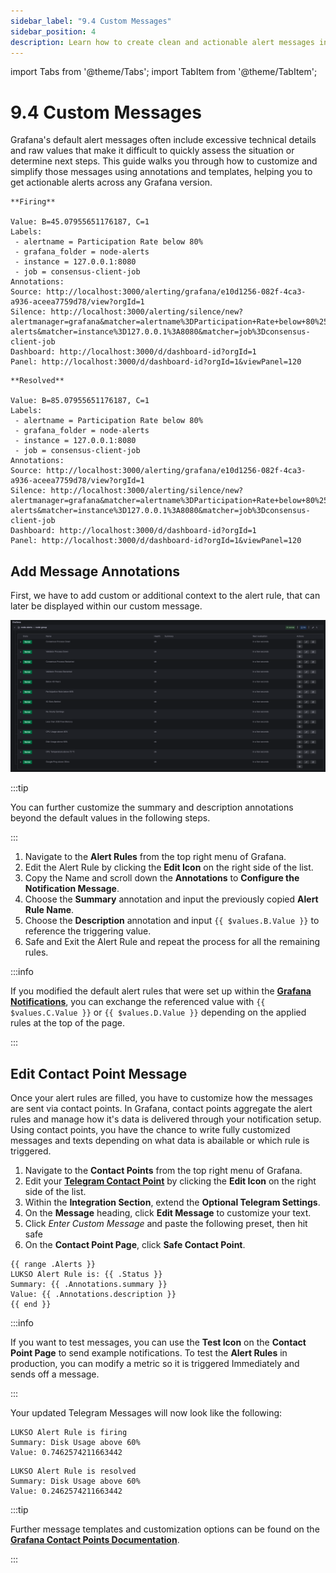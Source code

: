 ```yaml
---
sidebar_label: "9.4 Custom Messages"
sidebar_position: 4
description: Learn how to create clean and actionable alert messages in Grafana using annotations and contact point templates.
---
```


import Tabs from '@theme/Tabs';
import TabItem from '@theme/TabItem';

# 9.4 Custom Messages

Grafana's default alert messages often include excessive technical details and raw values that make it difficult to quickly assess the situation or determine next steps. This guide walks you through how to customize and simplify those messages using annotations and templates, helping you to get actionable alerts across any Grafana version.

<Tabs groupId="message">
  <TabItem value="firing" label="Default Firing Message" default>

```text
**Firing**

Value: B=45.07955651176187, C=1
Labels:
 - alertname = Participation Rate below 80%
 - grafana_folder = node-alerts
 - instance = 127.0.0.1:8080
 - job = consensus-client-job
Annotations:
Source: http://localhost:3000/alerting/grafana/e10d1256-082f-4ca3-a936-aceea7759d78/view?orgId=1
Silence: http://localhost:3000/alerting/silence/new?alertmanager=grafana&matcher=alertname%3DParticipation+Rate+below+80%25&matcher=grafana_folder%3Dnode-alerts&matcher=instance%3D127.0.0.1%3A8080&matcher=job%3Dconsensus-client-job
Dashboard: http://localhost:3000/d/dashboard-id?orgId=1
Panel: http://localhost:3000/d/dashboard-id?orgId=1&viewPanel=120
```

</TabItem> <TabItem value="resolved" label="Default Resolved Message">

```text
**Resolved**

Value: B=85.07955651176187, C=1
Labels:
 - alertname = Participation Rate below 80%
 - grafana_folder = node-alerts
 - instance = 127.0.0.1:8080
 - job = consensus-client-job
Annotations:
Source: http://localhost:3000/alerting/grafana/e10d1256-082f-4ca3-a936-aceea7759d78/view?orgId=1
Silence: http://localhost:3000/alerting/silence/new?alertmanager=grafana&matcher=alertname%3DParticipation+Rate+below+80%25&matcher=grafana_folder%3Dnode-alerts&matcher=instance%3D127.0.0.1%3A8080&matcher=job%3Dconsensus-client-job
Dashboard: http://localhost:3000/d/dashboard-id?orgId=1
Panel: http://localhost:3000/d/dashboard-id?orgId=1&viewPanel=120
```

</TabItem>
</Tabs>

## Add Message Annotations

First, we have to add custom or additional context to the alert rule, that can later be displayed within our custom message.

![Grafana Alert Board](/img/guides/alert-systems/grafana-alerts-1.png)

:::tip

You can further customize the summary and description annotations beyond the default values in the following steps.

:::

1. Navigate to the **Alert Rules** from the top right menu of Grafana.
2. Edit the Alert Rule by clicking the **Edit Icon** on the right side of the list.
3. Copy the Name and scroll down the **Annotations** to **Configure the Notification Message**.
4. Choose the **Summary** annotation and input the previously copied **Alert Rule Name**.
5. Choose the **Description** annotation and input `{{ $values.B.Value }}` to reference the triggering value.
6. Safe and Exit the Alert Rule and repeat the process for all the remaining rules.

:::info

If you modified the default alert rules that were set up within the [**Grafana Notifications**](/docs/guides/alert-systems/grafana-notifications.md), you can exchange the referenced value with `{{ $values.C.Value }}` or `{{ $values.D.Value }}` depending on the applied rules at the top of the page.

:::

## Edit Contact Point Message

Once your alert rules are filled, you have to customize how the messages are sent via contact points. In Grafana, contact points aggregate the alert rules and manage how it's data is delivered through your notification setup. Using contact points, you have the chance to write fully customized messages and texts depending on what data is abailable or which rule is triggered.

1. Navigate to the **Contact Points** from the top right menu of Grafana.
2. Edit your [**Telegram Contact Point**](/docs/guides/alert-systems/telegram-bot.md) by clicking the **Edit Icon** on the right side of the list.
3. Within the **Integration Section**, extend the **Optional Telegram Settings**.
4. On the **Message** heading, click **Edit Message** to customize your text.
5. Click _Enter Custom Message_ and paste the following preset, then hit safe
6. On the **Contact Point Page**, click **Safe Contact Point**.

```text
{{ range .Alerts }}
LUKSO Alert Rule is: {{ .Status }}
Summary: {{ .Annotations.summary }}
Value: {{ .Annotations.description }}
{{ end }}
```

:::info

If you want to test messages, you can use the **Test Icon** on the **Contact Point Page** to send example notifications. To test the **Alert Rules** in production, you can modify a metric so it is triggered Immediately and sends off a message.

:::

Your updated Telegram Messages will now look like the following:

<Tabs groupId="message">
  <TabItem value="firing" label="New Firing Message" default>

```text
LUKSO Alert Rule is firing
Summary: Disk Usage above 60%
Value: 0.7462574211663442
```

</TabItem> <TabItem value="resolved" label="New Resolved Message">

```text
LUKSO Alert Rule is resolved
Summary: Disk Usage above 60%
Value: 0.2462574211663442
```

</TabItem>
</Tabs>

:::tip

Further message templates and customization options can be found on the [**Grafana Contact Points Documentation**](https://grafana.com/docs/grafana/latest/alerting/configure-notifications/manage-contact-points/).

:::
